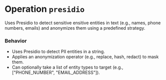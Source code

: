 # Operation `presidio`

Uses Presidio to detect sensitive ensitive entities in text (e.g., names, phone numbers, emails) and anonymizes them using a predefined strategy.


### Behavior
- Uses Presidio to detect PII entities in a string.
- Applies an anonymization operator (e.g., replace, hash, redact) to mask them.
- Can optionally take a list of entity types to target (e.g., ["PHONE_NUMBER", "EMAIL_ADDRESS"]).
